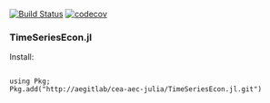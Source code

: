 [![Build Status](https://travis-ci.org/bankofcanada/TimeSeriesEcon.jl.svg?branch=master)](https://travis-ci.org/bankofcanada/TimeSeriesEcon.jl)
[![codecov](https://codecov.io/gh/bankofcanada/TimeSeriesEcon.jl/branch/master/graph/badge.svg?token=2E0JD0FS4U)](https://codecov.io/gh/bankofcanada/TimeSeriesEcon.jl)

### TimeSeriesEcon.jl

Install:

```julia-repl

using Pkg; 
Pkg.add("http://aegitlab/cea-aec-julia/TimeSeriesEcon.jl.git")

```
